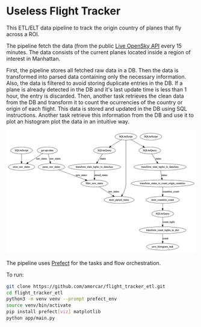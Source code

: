 # Useless Flight Tracker

This ETL/ELT data pipeline to track the origin country of planes that fly across a ROI.

The pipeline fetch the data (from the public [Live OpenSky API](https://openskynetwork.github.io/opensky-api/) every 15 minutes.
The data consists of the current planes located inside a region of interest in Manhattan.

First, the pipeline stores all fetched raw data in a DB.
Then the data is transformed into parsed data containing only the necessary information.
Also, the data is filtered to avoid storing duplicate entries in the DB.
If a plane is already detected in the DB and it's last update time is less than 1 hour, the entry is discarded.
Then, another task retrieves the clean data from the DB and transform it to count the ocurrencies of the country or origin of each flight.
This data is stored and updated in the DB using SQL instructions.
Another task retrieve this information from the DB and use it to plot an histogram plot the data in an intuitive way.

![pipeline_autogenerated_diagram](https://github.com/amorcar/flight_tracker_etl/blob/main/flow_diagram.png?raw=true)

The pipeline uses [Prefect](https://docs.prefect.io) for the tasks and flow orchestration.

To run:
```bash
git clone https://github.com/amorcar/flight_tracker_etl.git
cd flight_tracker_etl
python3 -m venv venv --prompt prefect_env
source venv/bin/activate
pip install prefect[viz] matplotlib
python app/main.py
```
